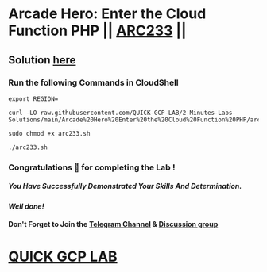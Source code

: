 # Arcade Hero: Enter the Cloud Function PHP || [ARC233](https://www.cloudskillsboost.google/focuses/98839?parent=catalog) ||

## Solution [here](https://youtu.be/zdKjAYkmisw)

### Run the following Commands in CloudShell

```
export REGION=
```
```
curl -LO raw.githubusercontent.com/QUICK-GCP-LAB/2-Minutes-Labs-Solutions/main/Arcade%20Hero%20Enter%20the%20Cloud%20Function%20PHP/arc233.sh

sudo chmod +x arc233.sh

./arc233.sh
```

### Congratulations 🎉 for completing the Lab !

##### *You Have Successfully Demonstrated Your Skills And Determination.*

#### *Well done!*

#### Don't Forget to Join the [Telegram Channel](https://t.me/quickgcplab) & [Discussion group](https://t.me/quickgcplabchats)

# [QUICK GCP LAB](https://www.youtube.com/@quickgcplab)
